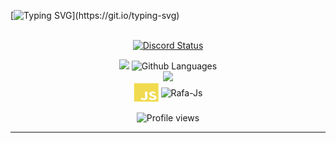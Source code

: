 [![Typing SVG](https://readme-typing-svg.herokuapp.com?color=ba60ff&lines=My+Profile.)](https://git.io/typing-svg)

<p align="center">
    <br>
  <a href="https://discord.com/users/600804786492932101" target="_blank">
    <img width="45%" src="https://lanyard.cnrad.dev/api/679412624651452427" alt="Discord Status"/>
    </a>

<div align="center">
        <img height="150em" src="https://github-readme-stats.vercel.app/api?username=xPhanda23&show_icons=true&theme=dark&hide_border=true&layout=compact&include_all_commits=true&count_private=true,contribs" />
        <img width="38%" src="https://github-readme-stats.vercel.app/api/top-langs?username=xPhanda23&theme=dark&hide_border=true&layout=compact&langs_count=7" alt="Github Languages" />
      <br>
    <img src="https://github-readme-streak-stats.herokuapp.com?user=xPhanda23&theme=dark&hide_border=true&background=151515">
</div>

<div style="display: inline_block" align="center">
    <img align="center" alt="Rafa-Js" height="30" width="40" src="https://raw.githubusercontent.com/devicons/devicon/master/icons/javascript/javascript-plain.svg">
    <img align="center" alt="Rafa-Js" height="35" width="35" src="https://cdn.iconscout.com/icon/free/png-256/node-js-1174925.png">
</div>

<br>

<div align="center">
    <img src="https://komarev.com/ghpvc/?username=xPhanda23&color=green" alt="Profile views" />
</div>

</div>

<hr>
